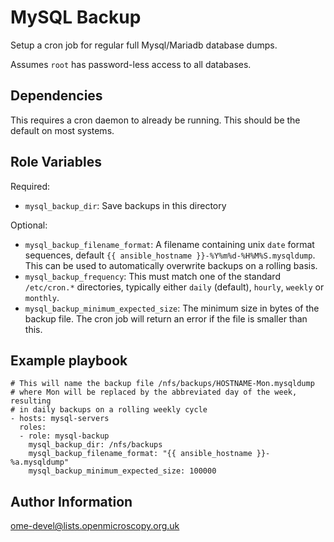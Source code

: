 MySQL Backup
============

Setup a cron job for regular full Mysql/Mariadb database dumps.

Assumes `root` has password-less access to all databases.


Dependencies
------------

This requires a cron daemon to already be running.
This should be the default on most systems.


Role Variables
--------------

Required:
- `mysql_backup_dir`: Save backups in this directory

Optional:
- `mysql_backup_filename_format`: A filename containing unix `date` format sequences, default `{{ ansible_hostname }}-%Y%m%d-%H%M%S.mysqldump`.
  This can be used to automatically overwrite backups on a rolling basis.
- `mysql_backup_frequency`: This must match one of the standard `/etc/cron.*` directories, typically either `daily` (default), `hourly`, `weekly` or `monthly`.
- `mysql_backup_minimum_expected_size`: The minimum size in bytes of the backup file.
  The cron job will return an error if the file is smaller than this.


Example playbook
----------------

    # This will name the backup file /nfs/backups/HOSTNAME-Mon.mysqldump
    # where Mon will be replaced by the abbreviated day of the week, resulting
    # in daily backups on a rolling weekly cycle
    - hosts: mysql-servers
      roles:
      - role: mysql-backup
        mysql_backup_dir: /nfs/backups
        mysql_backup_filename_format: "{{ ansible_hostname }}-%a.mysqldump"
        mysql_backup_minimum_expected_size: 100000


Author Information
------------------

ome-devel@lists.openmicroscopy.org.uk
